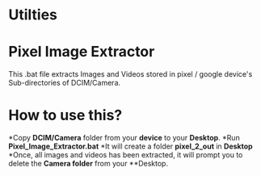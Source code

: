 # Utilties

# Pixel Image Extractor

This .bat file extracts Images and Videos stored in pixel / google device's Sub-directories of DCIM/Camera.

# How to use this?

*Copy **DCIM/Camera** folder from your **device** to your **Desktop**.
*Run **Pixel_Image_Extractor.bat**
*It will create a folder **pixel_2_out** in **Desktop**
*Once, all images and videos has been extracted, it will prompt you to delete the **Camera folder** from your **Desktop.
